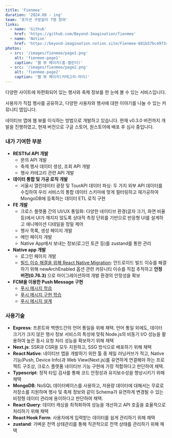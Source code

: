 ```yaml
---
title: 'Fienmee'
duration: '2024.08 - ing'
team: '포지션 구분없이 7명 참여'
links:
  - name: 'Github'
    href: 'https://github.com/Beyond-Imagination/fienmee'
  - name: 'Notion'
    href: 'https://beyond-imagination.notion.site/Fienmee-681b57bc497344bb86821f077a42297e'
photos:
  - src: '/images/fienmee/page1.png'
    alt: 'fienmee-page1'
    caption: '웹 뷰 페이지(홈-캘린더)'
  - src: '/images/fienmee/page2.png'
    alt: 'fienmee-page2'
    caption: '웹 뷰 페이지(카테고리-마이)'
---
```


다양한 사이트에 파편화되어 있는 행사와 축제 정보를 한 눈에 볼 수 있는 서비스입니다.

사용자가 직접 행사를 공유하고, 다양한 사용자와 행사에 대한 이야기를 나눌 수 있는 커뮤니티 앱입니다.

네이티브 앱에 웹 뷰를 이식하는 방법으로 개발하고 있습니다. 현재 v0.3.0 버전까지 개발을 진행하였고, 현재 버전으로 구글 스토어, 원스토어에 배포 후 심사 중입니다.

### 내가 기여한 부분

- **RESTful API 개발**
  - 문의 API 개발
  - 축제 행사 데이터 생성, 조회 API 개발
  - 행사 카테고리 관련 API 개발
- **데이터 통합 및 가공 로직 개발**
  - 서울시 열린데이터 광장 및 TourAPI 데이터 파싱: 두 가지 외부 API 데이터를 수집하여 우리 서비스의 통합 데이터 스키마에 맞게 필터링하고 재가공하여 MongoDB에 등록하는 데이터 ETL 로직 구현
- **FE 개발**
  - 크로스 플랫폼 간의 UI/UX 통일화: 다양한 네이티브 환경(글자 크기, 화면 비율 등)에서 UI가 깨지지 않도록 상대적 측정 단위를 기반으로 반응형 UI를 설계하고 애니메이션 디테일을 정밀 제어
  - 행사 목록, 생성 페이지 개발
  - 메인 페이지 개발
  - Native App에서 보내는 정보(로그인 토큰 등)를 zustand를 통한 관리
- **Native app 개발**
  - 로그인 페이지 개발
  - [빌드 이슈 해결을 위해 React Native Migration](https://github.com/Beyond-Imagination/fienmee/pull/78): 안드로이드 빌드 이슈를 해결하기 위해 newArchEnabled 옵션 관련 커뮤니티 이슈를 직접 추적하고 **안정 버전(0.76.3)** 으로 마이그레이션하여 개발 환경의 안정성을 확보
- **FCM을 이용한 Push Message 구현**
  - [푸시 메시지 학습](https://www.notion.so/beyond-imagination/1db402b8431380219021f47b11583844)
  - [푸시 메시지 구현 학습](https://www.notion.so/beyond-imagination/1e0402b8431380d794b3d497fc8f20eb)
  - [푸시 메시지 설계](https://www.notion.so/beyond-imagination/1c6402b8431380728a9bd85b98788916)

### 사용기술

- **Express**: 프론트와 백엔드간의 언어 통일을 위해 채택. 언어 통일 외에도, 데이터 크기가 크지 않은 행사 정보 서비스의 특성에 맞춰 Node.js의 비동기 I/O 성능을 활용하여 높은 동시 요청 처리 성능을 확보하기 위해 채택
- **Next.js**: SSR과 CSR을 모두 지원하고, SSG 방식으로 배포하기 위해 채택
- **React Native**: 네이티브 앱을 개발하기 위한 툴 중 제일 러닝커브가 적고, Native 기능(Push, Device Info)과 Web View(Next.js)를 유연하게 연결해야 하는 프로젝트 구조상, 크로스 플랫폼 네이티브 기능 구현에 가장 적합하다고 판단하여 채택.
- **Typescript**: 정적 타입 검사를 통해 코드 안정성과 유지보수성을 향상시키기 위해 채택
- **MongoDB**: NoSQL 데이터베이스를 사용하고, 저용량 데이터에 대해서는 무료로 저장소를 지원하며 행사 및 축제 정보와 같이 Schema가 유연하게 변경될 수 있는 비정형 데이터 관리에 용이하다고 판단하여 채택.
- **React Query**: 데이터 캐싱을 최적화하여 성능을 개선하고 API 호출을 효율적으로 처리하기 위해 채택
- **React Hook Form**: 사용자에게 입력받는 데이터를 쉽게 관리하기 위해 채택
- **zustand**: 가벼운 전역 상태관리를 통해 직관적으로 전역 상태를 관리하기 위해 채택
